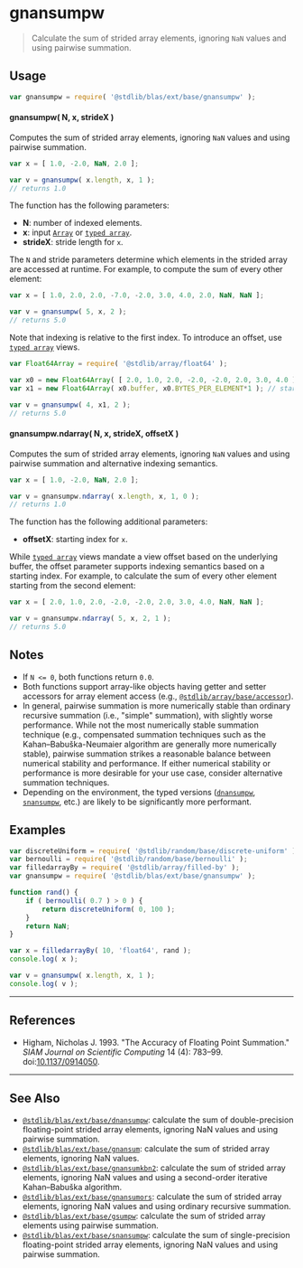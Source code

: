 <!--

@license Apache-2.0

Copyright (c) 2020 The Stdlib Authors.

Licensed under the Apache License, Version 2.0 (the "License");
you may not use this file except in compliance with the License.
You may obtain a copy of the License at

   http://www.apache.org/licenses/LICENSE-2.0

Unless required by applicable law or agreed to in writing, software
distributed under the License is distributed on an "AS IS" BASIS,
WITHOUT WARRANTIES OR CONDITIONS OF ANY KIND, either express or implied.
See the License for the specific language governing permissions and
limitations under the License.

-->

# gnansumpw

> Calculate the sum of strided array elements, ignoring `NaN` values and using pairwise summation.

<section class="intro">

</section>

<!-- /.intro -->

<section class="usage">

## Usage

```javascript
var gnansumpw = require( '@stdlib/blas/ext/base/gnansumpw' );
```

#### gnansumpw( N, x, strideX )

Computes the sum of strided array elements, ignoring `NaN` values and using pairwise summation.

```javascript
var x = [ 1.0, -2.0, NaN, 2.0 ];

var v = gnansumpw( x.length, x, 1 );
// returns 1.0
```

The function has the following parameters:

-   **N**: number of indexed elements.
-   **x**: input [`Array`][mdn-array] or [`typed array`][mdn-typed-array].
-   **strideX**: stride length for `x`.

The `N` and stride parameters determine which elements in the strided array are accessed at runtime. For example, to compute the sum of every other element:

```javascript
var x = [ 1.0, 2.0, 2.0, -7.0, -2.0, 3.0, 4.0, 2.0, NaN, NaN ];

var v = gnansumpw( 5, x, 2 );
// returns 5.0
```

Note that indexing is relative to the first index. To introduce an offset, use [`typed array`][mdn-typed-array] views.

<!-- eslint-disable stdlib/capitalized-comments -->

```javascript
var Float64Array = require( '@stdlib/array/float64' );

var x0 = new Float64Array( [ 2.0, 1.0, 2.0, -2.0, -2.0, 2.0, 3.0, 4.0 ] );
var x1 = new Float64Array( x0.buffer, x0.BYTES_PER_ELEMENT*1 ); // start at 2nd element

var v = gnansumpw( 4, x1, 2 );
// returns 5.0
```

#### gnansumpw.ndarray( N, x, strideX, offsetX )

Computes the sum of strided array elements, ignoring `NaN` values and using pairwise summation and alternative indexing semantics.

```javascript
var x = [ 1.0, -2.0, NaN, 2.0 ];

var v = gnansumpw.ndarray( x.length, x, 1, 0 );
// returns 1.0
```

The function has the following additional parameters:

-   **offsetX**: starting index for `x`.

While [`typed array`][mdn-typed-array] views mandate a view offset based on the underlying buffer, the offset parameter supports indexing semantics based on a starting index. For example, to calculate the sum of every other element starting from the second element:

```javascript
var x = [ 2.0, 1.0, 2.0, -2.0, -2.0, 2.0, 3.0, 4.0, NaN, NaN ];

var v = gnansumpw.ndarray( 5, x, 2, 1 );
// returns 5.0
```

</section>

<!-- /.usage -->

<section class="notes">

## Notes

-   If `N <= 0`, both functions return `0.0`.
-   Both functions support array-like objects having getter and setter accessors for array element access (e.g., [`@stdlib/array/base/accessor`][@stdlib/array/base/accessor]).
-   In general, pairwise summation is more numerically stable than ordinary recursive summation (i.e., "simple" summation), with slightly worse performance. While not the most numerically stable summation technique (e.g., compensated summation techniques such as the Kahan–Babuška-Neumaier algorithm are generally more numerically stable), pairwise summation strikes a reasonable balance between numerical stability and performance. If either numerical stability or performance is more desirable for your use case, consider alternative summation techniques.
-   Depending on the environment, the typed versions ([`dnansumpw`][@stdlib/blas/ext/base/dnansumpw], [`snansumpw`][@stdlib/blas/ext/base/snansumpw], etc.) are likely to be significantly more performant.

</section>

<!-- /.notes -->

<section class="examples">

## Examples

<!-- eslint no-undef: "error" -->

```javascript
var discreteUniform = require( '@stdlib/random/base/discrete-uniform' );
var bernoulli = require( '@stdlib/random/base/bernoulli' );
var filledarrayBy = require( '@stdlib/array/filled-by' );
var gnansumpw = require( '@stdlib/blas/ext/base/gnansumpw' );

function rand() {
    if ( bernoulli( 0.7 ) > 0 ) {
        return discreteUniform( 0, 100 );
    }
    return NaN;
}

var x = filledarrayBy( 10, 'float64', rand );
console.log( x );

var v = gnansumpw( x.length, x, 1 );
console.log( v );
```

</section>

<!-- /.examples -->

* * *

<section class="references">

## References

-   Higham, Nicholas J. 1993. "The Accuracy of Floating Point Summation." _SIAM Journal on Scientific Computing_ 14 (4): 783–99. doi:[10.1137/0914050][@higham:1993a].

</section>

<!-- /.references -->

<!-- Section for related `stdlib` packages. Do not manually edit this section, as it is automatically populated. -->

<section class="related">

* * *

## See Also

-   <span class="package-name">[`@stdlib/blas/ext/base/dnansumpw`][@stdlib/blas/ext/base/dnansumpw]</span><span class="delimiter">: </span><span class="description">calculate the sum of double-precision floating-point strided array elements, ignoring NaN values and using pairwise summation.</span>
-   <span class="package-name">[`@stdlib/blas/ext/base/gnansum`][@stdlib/blas/ext/base/gnansum]</span><span class="delimiter">: </span><span class="description">calculate the sum of strided array elements, ignoring NaN values.</span>
-   <span class="package-name">[`@stdlib/blas/ext/base/gnansumkbn2`][@stdlib/blas/ext/base/gnansumkbn2]</span><span class="delimiter">: </span><span class="description">calculate the sum of strided array elements, ignoring NaN values and using a second-order iterative Kahan–Babuška algorithm.</span>
-   <span class="package-name">[`@stdlib/blas/ext/base/gnansumors`][@stdlib/blas/ext/base/gnansumors]</span><span class="delimiter">: </span><span class="description">calculate the sum of strided array elements, ignoring NaN values and using ordinary recursive summation.</span>
-   <span class="package-name">[`@stdlib/blas/ext/base/gsumpw`][@stdlib/blas/ext/base/gsumpw]</span><span class="delimiter">: </span><span class="description">calculate the sum of strided array elements using pairwise summation.</span>
-   <span class="package-name">[`@stdlib/blas/ext/base/snansumpw`][@stdlib/blas/ext/base/snansumpw]</span><span class="delimiter">: </span><span class="description">calculate the sum of single-precision floating-point strided array elements, ignoring NaN values and using pairwise summation.</span>

</section>

<!-- /.related -->

<!-- Section for all links. Make sure to keep an empty line after the `section` element and another before the `/section` close. -->

<section class="links">

[mdn-array]: https://developer.mozilla.org/en-US/docs/Web/JavaScript/Reference/Global_Objects/Array

[mdn-typed-array]: https://developer.mozilla.org/en-US/docs/Web/JavaScript/Reference/Global_Objects/TypedArray

[@stdlib/array/base/accessor]: https://github.com/stdlib-js/array-base-accessor

[@higham:1993a]: https://doi.org/10.1137/0914050

<!-- <related-links> -->

[@stdlib/blas/ext/base/dnansumpw]: https://github.com/stdlib-js/blas/tree/main/ext/base/dnansumpw

[@stdlib/blas/ext/base/gnansum]: https://github.com/stdlib-js/blas/tree/main/ext/base/gnansum

[@stdlib/blas/ext/base/gnansumkbn2]: https://github.com/stdlib-js/blas/tree/main/ext/base/gnansumkbn2

[@stdlib/blas/ext/base/gnansumors]: https://github.com/stdlib-js/blas/tree/main/ext/base/gnansumors

[@stdlib/blas/ext/base/gsumpw]: https://github.com/stdlib-js/blas/tree/main/ext/base/gsumpw

[@stdlib/blas/ext/base/snansumpw]: https://github.com/stdlib-js/blas/tree/main/ext/base/snansumpw

<!-- </related-links> -->

</section>

<!-- /.links -->
